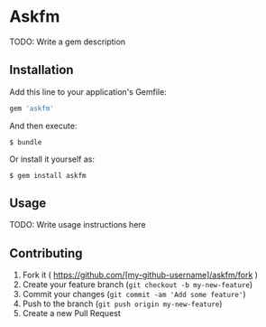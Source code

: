 # Askfm

TODO: Write a gem description

## Installation

Add this line to your application's Gemfile:

```ruby
gem 'askfm'
```

And then execute:

    $ bundle

Or install it yourself as:

    $ gem install askfm

## Usage

TODO: Write usage instructions here

## Contributing

1. Fork it ( https://github.com/[my-github-username]/askfm/fork )
2. Create your feature branch (`git checkout -b my-new-feature`)
3. Commit your changes (`git commit -am 'Add some feature'`)
4. Push to the branch (`git push origin my-new-feature`)
5. Create a new Pull Request

